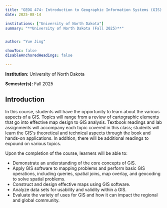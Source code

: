 ```yaml
---
title: "GEOG 474: Introduction to Geographic Information Systems (GIS) / GEOG 474L: GIS Laboratory"
date: 2025-08-14

institutions: ["University of North Dakota"]
summary: "**University of North Dakota (Fall 2025)**"


author: "Yue Jing"

showToc: false
disableAnchoredHeadings: false

---
```



**Institution:** University of North Dakota 

**Semester(s):** Fall 2025

## Introduction

In this course, students will have the opportunity to learn about the various aspects of a GIS. Topics will range from a review of cartographic elements that go into effective map design to 
GIS analysis. Textbook readings and lab assignments will accompany each topic covered in this class; students will learn the GIS's theoretical and technical aspects through the book and hands-on applications. In addition, there will be additional readings to expound on various topics.

Upon the completion of the course, learners will be able to:
> 
+ Demonstrate an understanding of the core concepts of GIS.
+ Apply GIS software to mapping problems and perform basic GIS operations, including queries, spatial joins, map overlay, and geocoding to solve spatial problems.
+ Construct and design effective maps using GIS software.
+ Analyze data sets for usability and validity within a GIS.
+ Evaluate the variety of uses for GIS and how it can impact the regional and global community.





